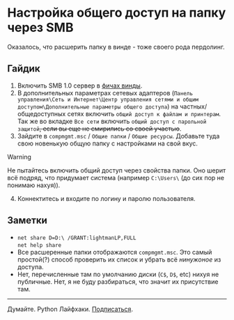 # Настройка общего доступ на папку через SMB
Оказалось, что расшерить папку в винде - тоже своего рода пердолинг.

## Гайдик
1. Включить SMB 1.0 сервер в [фичах винды](vocabular.md#фичи-винды).
2. В дополнительных параметрах сетевых адаптеров (`Панель управления\Сеть и Интернет\Центр управления сетями и общим доступом\Дополнительные параметры общего доступа`) на частных/общедоступных сетях включить `общий доступ к файлам и принтерам`.
Так же во вкладке `Все сети` включить `общий доступ с парольной защитой`~~, если вы еще не смирились со своей участью~~.
3. Зайдите в `compmgmt.msc` / `Общие папки` / `Общие ресурсы`. Добавьте туда свою новенькую общую папку с настройками на свой вкус.
> [!WARNING]
> Не пытайтесь включить общий доступ через свойства папки. Оно шерит всё подряд, что придумает система (например `C:\Users\` (до сих пор не понимаю нахуя)).
4. Коннектитесь и входите по логину и паролю пользователя.

## Заметки
* `net share D=D:\ /GRANT:lightmanLP,FULL`<br/>
  `net help share`
* Все расшеренные папки отображаются `compmgmt.msc`. Это самый простой(?) способ проверить их список и убрать всё *нинужоное* из доступа.
* Нет, перечисленные там по умолчанию диски (`C$`, `D$`, etc) нихуя не публичные. Нет, я не буду разбираться, что значит их присутствие там.

<!-- footer -->
***
Думайте. Python Лайфхаки. [Подписаться](https://vk.com/pybug).
